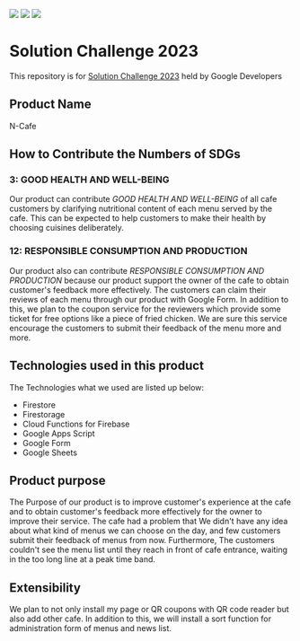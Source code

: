 ![](https://img.shields.io/github/stars/:org)
![](https://img.shields.io/github/forks/:user/:repo?label=Fork)
![](https://img.shields.io/github/commit-activity/:interval/:GDSC2022/:SC2023-cafeDX)

# Solution Challenge 2023
This repository is for [Solution Challenge 2023](https://developers.google.com/community/gdsc-solution-challenge?hl=ja) held by Google Developers

## Product Name
N-Cafe

## How to Contribute the Numbers of SDGs
### 3: GOOD HEALTH AND WELL-BEING
Our product can contribute *GOOD HEALTH AND WELL-BEING* of all cafe customers by clarifying nutritional content of each menu served by the cafe. This can be expected to help customers to make their health by choosing cuisines deliberately.

### 12: RESPONSIBLE CONSUMPTION AND PRODUCTION
Our product also can contribute *RESPONSIBLE CONSUMPTION AND PRODUCTION* because our product support the owner of the cafe to obtain customer's feedback more effectively.
The customers can claim their reviews of each menu through our product with Google Form. In addition to this, we plan to the coupon service for the reviewers which provide some ticket for free options like a piece of fried chicken. We are sure this service encourage the customers to submit their feedback of the menu more and more.
## Technologies used in this product
The Technologies what we used are listed up below:
* Firestore
* Firestorage
* Cloud Functions for Firebase
* Google Apps Script
* Google Form
* Google Sheets

## Product purpose
The Purpose of our product is to improve customer's experience at the cafe and to obtain customer's feedback more effectively for the owner to improve their service.
The cafe had a problem that We didn't have any idea about what kind of menus we can choose on the day, and few customers submit their feedback of menus from now. Furthermore, The customers couldn't see the menu list until they reach in front of cafe entrance, waiting in the too long line at a peak time band.

## Extensibility
We plan to not only install my page or QR coupons with QR code reader but also add other cafe. In addition to this, we will install a sort function for administration form of menus and news list.
